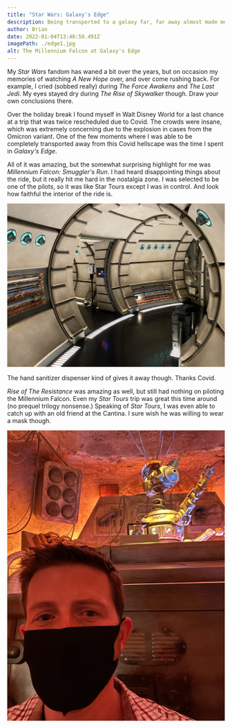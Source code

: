 ```yaml
---
title: "Star Wars: Galaxy's Edge"
description: Being transported to a galaxy far, far away almost made me forget that I was visiting Disney World during a huge Covid surge.
author: Brian
date: 2022-01-04T13:48:59.491Z
imagePath: ./edge1.jpg
alt: The Millennium Falcon at Galaxy's Edge
---
```


My _Star Wars_ fandom has waned a bit over the years, but on occasion my memories of watching _A New Hope_ over, and over come rushing back. For example, I cried (sobbed really) during _The Force Awakens_ and _The Last Jedi_. My eyes stayed dry during _The Rise of Skywalker_ though. Draw your own conclusions there.

Over the holiday break I found myself in Walt Disney World for a last chance at a trip that was twice rescheduled due to Covid. The crowds were insane, which was extremely concerning due to the explosion in cases from the Omicron variant. One of the few moments where I was able to be completely transported away from this Covid hellscape was the time I spent in _Galaxy's Edge_.

All of it was amazing, but the somewhat surprising highlight for me was _Millennium Falcon: Smuggler's Run_. I had heard disappointing things about the ride, but it really hit me hard in the nostalgia zone. I was selected to be one of the pilots, so it was like Star Tours except I was in control. And look how faithful the interior of the ride is.

![A hand sanitizer dispenser inside the Millennium Falcon](./edge2.jpg)

The hand sanitizer dispenser kind of gives it away though. Thanks Covid.

_Rise of The Resistance_ was amazing as well, but still had nothing on piloting the Millennium Falcon. Even my _Star Tours_ trip was great this time around (no prequel trilogy nonsense.) Speaking of _Star Tours_, I was even able to catch up with an old friend at the Cantina. I sure wish he was willing to wear a mask though.

![DJ Rex and I at Oga's Cantina](./edge3.jpg)
